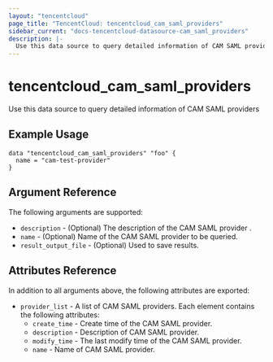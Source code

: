 ```yaml
---
layout: "tencentcloud"
page_title: "TencentCloud: tencentcloud_cam_saml_providers"
sidebar_current: "docs-tencentcloud-datasource-cam_saml_providers"
description: |-
  Use this data source to query detailed information of CAM SAML providers
---
```


# tencentcloud_cam_saml_providers

Use this data source to query detailed information of CAM SAML providers

## Example Usage

```hcl
data "tencentcloud_cam_saml_providers" "foo" {
  name = "cam-test-provider"
}
```

## Argument Reference

The following arguments are supported:

* `description` - (Optional) The description of the CAM SAML provider .
* `name` - (Optional) Name of the CAM SAML provider to be queried.
* `result_output_file` - (Optional) Used to save results.

## Attributes Reference

In addition to all arguments above, the following attributes are exported:

* `provider_list` - A list of CAM SAML providers. Each element contains the following attributes:
  * `create_time` - Create time of the CAM SAML provider.
  * `description` - Description of CAM SAML provider.
  * `modify_time` - The last modify time of the CAM SAML provider.
  * `name` - Name of CAM SAML provider.


